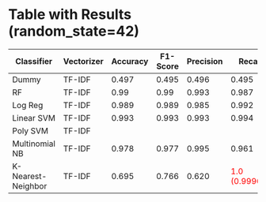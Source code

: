 # Table with Results (random_state=42)

| Classifier | Vectorizer | Accuracy | F1-Score | Precision | Recall |
|------------|------------|----------|----------|-----------|--------|
| Dummy | TF-IDF | 0.497 | 0.495 | 0.496 | 0.495 |
| RF | TF-IDF | 0.99 | 0.99 | 0.993 | 0.987 |
| Log Reg | TF-IDF | 0.989 | 0.989 | 0.985 | 0.992 |
| Linear SVM | TF-IDF | 0.993 | 0.993 | 0.993 | 0.994 |
| Poly SVM | TF-IDF |  |  |  |  |
| Multinomial NB | TF-IDF | 0.978 | 0.977 | 0.995 | 0.961 |
| K-Nearest-Neighbor | TF-IDF | 0.695 | 0.766 | 0.620 | <span style="color:red">1.0 (0.99962)</span> |


